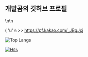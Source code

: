## 개발곰의 깃허브 프로필
\n\n

( 'u' ฅ >> https://pf.kakao.com/_JBgJxj

![Top Langs](https://github-readme-stats.vercel.app/api/top-langs/?username=UantumBear&theme=light&layout=compact&langs_count=13)

[![Hits](https://hits.seeyoufarm.com/api/count/incr/badge.svg?url=https%3A%2F%2Fgithub.com%2FUantumBear&count_bg=%23928ED7&title_bg=%23000000&icon=ghostery.svg&icon_color=%23FFFFFF&title=hits&edge_flat=false)](https://hits.seeyoufarm.com)

